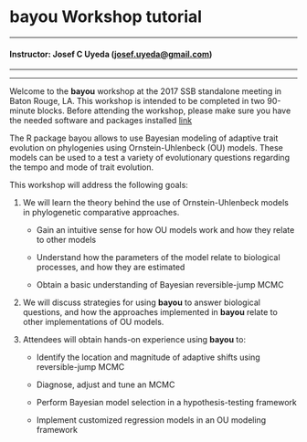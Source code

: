 # bayou Workshop tutorial
***
#### Instructor: Josef C Uyeda (josef.uyeda@gmail.com)
***
***

Welcome to the **bayou** workshop at the 2017 SSB standalone meeting in Baton Rouge, LA. This workshop is intended to be completed in two 90-minute blocks. Before attending the workshop, please make sure you have the needed software and packages installed [link](https://github.com/ssb2017/bayou/wiki/workshop_prep)

The R package bayou allows to use Bayesian modeling of adaptive trait evolution on phylogenies using Ornstein-Uhlenbeck (OU) models. These models can be used to a test a variety of evolutionary questions regarding the tempo and mode of trait evolution. 

This workshop will address the following goals:

1. We will learn the theory behind the use of Ornstein-Uhlenbeck models in phylogenetic comparative approaches. 

    + Gain an intuitive sense for how OU models work and how they relate to other models
    
    + Understand how the parameters of the model relate to biological processes, and how they are estimated
    
    + Obtain a basic understanding of Bayesian reversible-jump MCMC

2. We will discuss strategies for using **bayou** to answer biological questions, and how the approaches implemented in **bayou** relate to other implementations of OU models. 

3. Attendees will obtain hands-on experience using **bayou** to: 

    + Identify the location and magnitude of adaptive shifts using reversible-jump MCMC
    
    + Diagnose, adjust and tune an MCMC 
    
    + Perform Bayesian model selection in a hypothesis-testing framework 
    
    + Implement customized regression models in an OU modeling framework

